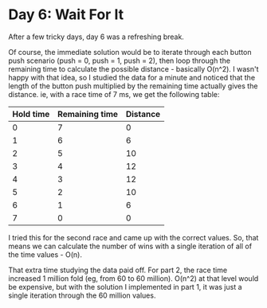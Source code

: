 # Day 6: Wait For It

After a few tricky days, day 6 was a refreshing break.

Of course, the immediate solution would be to iterate through each button push scenario (push = 0, push = 1, push = 2), then loop through the remaining time to calculate the possible distance - basically O(n^2). I wasn't happy with that idea, so I studied the data for a minute and noticed that the length of the button push multiplied by the remaining time actually gives the distance. ie, with a race time of 7 ms, we get the following table:

| Hold time | Remaining time | Distance |
|---|---|---|
| 0 | 7 | 0 |
| 1 | 6 | 6 |
| 2 | 5 | 10 |
| 3 | 4 | 12 |
| 4 | 3 | 12 |
| 5 | 2 | 10 |
| 6 | 1 | 6 |
| 7 | 0 | 0 |

I tried this for the second race and came up with the correct values. So, that means we can calculate the number of wins with a single iteration of all of the time values - O(n).

That extra time studying the data paid off. For part 2, the race time increased 1 million fold (eg, from 60 to 60 million). O(n^2) at that level would be expensive, but with the solution I implemented in part 1, it was just a single iteration through the 60 million values.
